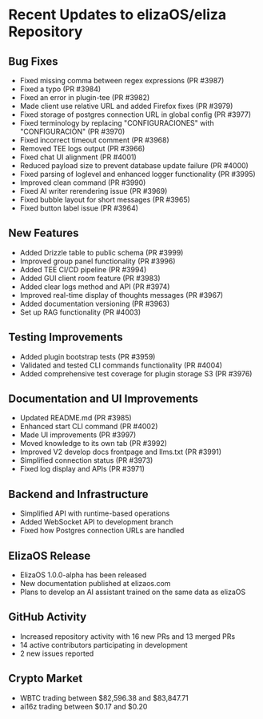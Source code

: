 # Recent Updates to elizaOS/eliza Repository

## Bug Fixes
- Fixed missing comma between regex expressions (PR #3987)
- Fixed a typo (PR #3984)
- Fixed an error in plugin-tee (PR #3982)
- Made client use relative URL and added Firefox fixes (PR #3979)
- Fixed storage of postgres connection URL in global config (PR #3977)
- Fixed terminology by replacing "CONFIGURACIONES" with "CONFIGURACIÓN" (PR #3970)
- Fixed incorrect timeout comment (PR #3968)
- Removed TEE logs output (PR #3966)
- Fixed chat UI alignment (PR #4001)
- Reduced payload size to prevent database update failure (PR #4000)
- Fixed parsing of loglevel and enhanced logger functionality (PR #3995)
- Improved clean command (PR #3990)
- Fixed AI writer rerendering issue (PR #3969)
- Fixed bubble layout for short messages (PR #3965)
- Fixed button label issue (PR #3964)

## New Features
- Added Drizzle table to public schema (PR #3999)
- Improved group panel functionality (PR #3996)
- Added TEE CI/CD pipeline (PR #3994)
- Added GUI client room feature (PR #3983)
- Added clear logs method and API (PR #3974)
- Improved real-time display of thoughts messages (PR #3967)
- Added documentation versioning (PR #3963)
- Set up RAG functionality (PR #4003)

## Testing Improvements
- Added plugin bootstrap tests (PR #3959)
- Validated and tested CLI commands functionality (PR #4004)
- Added comprehensive test coverage for plugin storage S3 (PR #3976)

## Documentation and UI Improvements
- Updated README.md (PR #3985)
- Enhanced start CLI command (PR #4002)
- Made UI improvements (PR #3997)
- Moved knowledge to its own tab (PR #3992)
- Improved V2 develop docs frontpage and llms.txt (PR #3991)
- Simplified connection status (PR #3973)
- Fixed log display and APIs (PR #3971)

## Backend and Infrastructure
- Simplified API with runtime-based operations
- Added WebSocket API to development branch
- Fixed how Postgres connection URLs are handled

## ElizaOS Release
- ElizaOS 1.0.0-alpha has been released
- New documentation published at elizaos.com
- Plans to develop an AI assistant trained on the same data as elizaOS

## GitHub Activity
- Increased repository activity with 16 new PRs and 13 merged PRs
- 14 active contributors participating in development
- 2 new issues reported

## Crypto Market
- WBTC trading between $82,596.38 and $83,847.71
- ai16z trading between $0.17 and $0.20